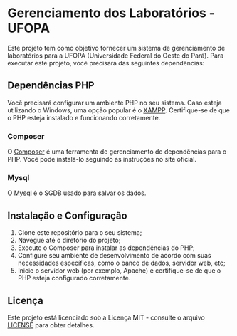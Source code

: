 # Gerenciamento dos Laboratórios - UFOPA

Este projeto tem como objetivo fornecer um sistema de gerenciamento de laboratórios para a UFOPA (Universidade Federal do Oeste do Pará). Para executar este projeto, você precisará das seguintes dependências:

## Dependências PHP

Você precisará configurar um ambiente PHP no seu sistema. Caso esteja utilizando o Windows, uma opção popular é o [XAMPP](https://www.apachefriends.org/index.html). Certifique-se de que o PHP esteja instalado e funcionando corretamente.

### Composer

O [Composer](https://getcomposer.org/) é uma ferramenta de gerenciamento de dependências para o PHP. Você pode instalá-lo seguindo as instruções no site oficial.


### Mysql

O [Mysql](https://www.mysql.com/) é o SGDB usado para salvar os dados.

## Instalação e Configuração

1. Clone este repositório para o seu sistema;
2. Navegue até o diretório do projeto;
3. Execute o Composer para instalar as dependências do PHP;
4. Configure seu ambiente de desenvolvimento de acordo com suas necessidades específicas, como o banco de dados, servidor web, etc;
5. Inicie o servidor web (por exemplo, Apache) e certifique-se de que o PHP esteja configurado corretamente.

## Licença

Este projeto está licenciado sob a Licença MIT - consulte o arquivo [LICENSE](LICENSE) para obter detalhes.
